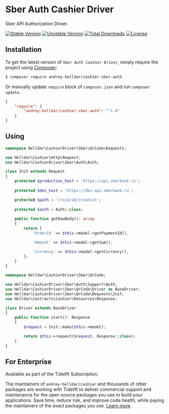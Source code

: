 # Sber Auth Cashier Driver

Sber API Authorization Driver.

[![Stable Version][badge_stable]][link_packagist]
[![Unstable Version][badge_unstable]][link_packagist]
[![Total Downloads][badge_downloads]][link_packagist]
[![License][badge_license]][link_license]

## Installation

To get the latest version of `Sber Auth Cashier Driver`, simply require the project using [Composer](https://getcomposer.org):

```bash
$ composer require andrey-helldar/cashier-sber-auth
```

Or manually update `require` block of `composer.json` and run `composer update`.

```json
{
    "require": {
        "andrey-helldar/cashier-sber-auth": "^1.0"
    }
}
```

## Using

```php
namespace Helldar\CashierDriver\Sber\QrCode\Requests;

use Helldar\Cashier\Http\Request;
use Helldar\CashierDriver\Sber\Auth\Auth;

class Init extends Request
{
    protected $production_host = 'https://api.sberbank.ru';
    
    protected $dev_host = 'https://dev.api.sberbank.ru';

    protected $path = '/ru/prod/creation';
    
    protected $auth = Auth::class;
    
    public function getRawBody(): array
    {
        return [
            'OrderId' => $this->model->getPaymentId(),

            'Amount' => $this->model->getSum(),

            'Currency' => $this->model->getCurrency(),
        ];
    }
}
```

```php
namespace Helldar\CashierDriver\Sber\QrCode;

use Helldar\CashierDriver\Sber\Auth\Support\Auth;
use Helldar\CashierDriver\Sber\QrCode\Driver as BaseDriver;
use Helldar\CashierDriver\Sber\QrCode\Requests\Init;
use Helldar\Contracts\Cashier\Resources\Response;

class Driver extends BaseDriver
{
    public function start(): Response
    {
        $request = Init::make($this->model);

        return $this->request($request, Response::class);
    }
}
```

## For Enterprise

Available as part of the Tidelift Subscription.

The maintainers of `andrey-helldar/cashier` and thousands of other packages are working with Tidelift to deliver commercial support and maintenance for the open source packages you
use to build your applications. Save time, reduce risk, and improve code health, while paying the maintainers of the exact packages you
use. [Learn more](https://tidelift.com/subscription/pkg/packagist-andrey-helldar-cashier?utm_source=packagist-andrey-helldar-cashier&utm_medium=referral&utm_campaign=enterprise&utm_term=repo)
.

[badge_downloads]:      https://img.shields.io/packagist/dt/andrey-helldar/cashier-sber-auth.svg?style=flat-square

[badge_license]:        https://img.shields.io/packagist/l/andrey-helldar/cashier-sber-auth.svg?style=flat-square

[badge_stable]:         https://img.shields.io/github/v/release/andrey-helldar/cashier-sber-auth?label=stable&style=flat-square

[badge_unstable]:       https://img.shields.io/badge/unstable-dev--main-orange?style=flat-square

[link_license]:         LICENSE

[link_packagist]:       https://packagist.org/packages/andrey-helldar/cashier-sber-auth
